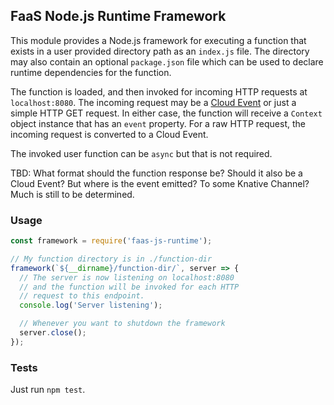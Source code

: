 ## FaaS Node.js Runtime Framework

This module provides a Node.js framework for executing a function that
exists in a user provided directory path as an `index.js` file. The
directory may also contain an optional `package.json` file which can
be used to declare runtime dependencies for the function.

The function is loaded, and then invoked for incoming HTTP requests
at `localhost:8080`. The incoming request may be a
[Cloud Event](https://github.com/cloudevents/sdk-javascript#readme.) or
just a simple HTTP GET request. In either case, the function will receive
a `Context` object instance that has an `event` property. For a raw HTTP
request, the incoming request is converted to a Cloud Event.

The invoked user function can be `async` but that is not required.

TBD: What format should the function response be? Should it also be a Cloud
Event? But where is the event emitted? To some Knative Channel? Much is
still to be determined.

### Usage

```js
const framework = require('faas-js-runtime');

// My function directory is in ./function-dir
framework(`${__dirname}/function-dir/`, server => {
  // The server is now listening on localhost:8080
  // and the function will be invoked for each HTTP
  // request to this endpoint.
  console.log('Server listening');

  // Whenever you want to shutdown the framework
  server.close();
});
```
### Tests

Just run `npm test`.
